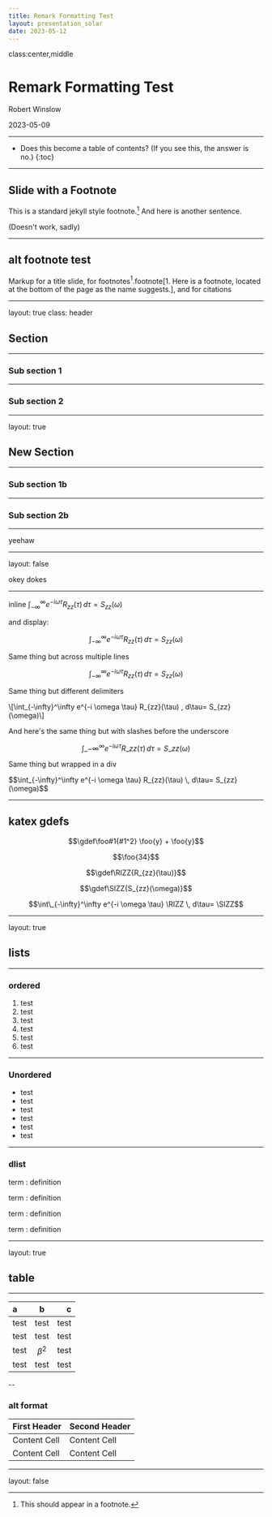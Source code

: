 ```yaml
---
title: Remark Formatting Test
layout: presentation_solar
date: 2023-05-12
---
```


class:center,middle

# Remark Formatting Test

Robert Winslow

2023-05-09





---

* Does this become a table of contents? (If you see this, the answer is no.)
{:toc}



---

## Slide with a Footnote

This is a standard jekyll style footnote.[^footnoteexample]
And here is another sentence.

[^footnoteexample]: This should appear in a footnote.

(Doesn't work, sadly)

---

## alt footnote test


Markup for a title slide, for footnotes$^1$.footnote[$1.$ Here is a footnote, located at the bottom of the page as the name suggests.], and for citations 




---


layout: true
class: header

## Section

---

### Sub section 1

---

### Sub section 2


---

layout: true

## New Section

---

### Sub section 1b

---

### Sub section 2b


---

yeehaw

---

layout: false

okey dokes

---


inline $\int_{-\infty}^\infty e^{-i \omega \tau} R_{zz}(\tau) \, d\tau=  S_{zz}(\omega)$

and display:

$$\int_{-\infty}^\infty e^{-i \omega \tau} R_{zz}(\tau) \, d\tau=  S_{zz}(\omega)$$

Same thing but across multiple lines


$$
\int_{-\infty}^\infty 
e^{-i \omega \tau} R_{zz}(\tau) \, d\tau= 
S_{zz}(\omega)$$


Same thing but different delimiters

\\[\int_{-\infty}^\infty e^{-i \omega \tau} R_{zz}(\tau) \, d\tau=  S_{zz}(\omega)\\]



And here's the same thing but with slashes before the underscore

$$\int\_{-\infty}^\infty e^{-i \omega \tau} R\_{zz}(\tau) \, d\tau=  S\_{zz}(\omega)$$


Same thing but wrapped in a div

<div>
$$\int_{-\infty}^\infty e^{-i \omega \tau} R_{zz}(\tau) \, d\tau=  S_{zz}(\omega)$$
</div>


---

## katex gdefs

$$\gdef\foo#1{#1^2} \foo{y} + \foo{y}$$

$$\foo{34}$$

$$\gdef\RIZZ{R_{zz}(\tau)}$$

$$\gdef\SIZZ{S_{zz}(\omega)}$$


$$\int\_{-\infty}^\infty e^{-i \omega \tau} \RIZZ \, d\tau=  \SIZZ$$


---

layout: true

## lists

---

### ordered

1. test
1. test
1. test
1. test
1. test
1. test


---

### Unordered

- test
- test
- test
- test
- test
- test

---

### dlist

term
: definition

term
: definition

term
: definition

term
: definition







---

layout: true

## table


---

| a | b | c |
|:--|:-:|--:|
| test | test | test |
| test | test | test |
| test | $\beta^2$ | test |
| test | test | test |

--

### alt format

First Header  | Second Header
------------- | -------------
Content Cell  | Content Cell
Content Cell  | Content Cell




---

layout: false

